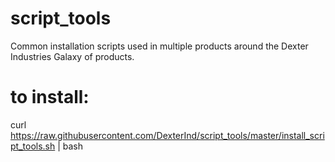 # script_tools
Common installation scripts used in multiple products around the Dexter Industries Galaxy of products.

# to install:
curl https://raw.githubusercontent.com/DexterInd/script_tools/master/install_script_tools.sh | bash
